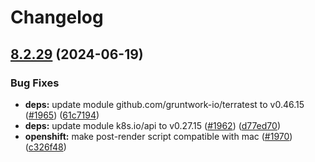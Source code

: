 # Changelog

## [8.2.29](https://github.com/camunda/camunda-platform-helm/compare/camunda-platform-8.2-v8.2.28...camunda-platform-8.2-v8.2.29) (2024-06-19)


### Bug Fixes

* **deps:** update module github.com/gruntwork-io/terratest to v0.46.15 ([#1965](https://github.com/camunda/camunda-platform-helm/issues/1965)) ([61c7194](https://github.com/camunda/camunda-platform-helm/commit/61c71944417d0ef9c7e9ac9e1293188ba8bbc145))
* **deps:** update module k8s.io/api to v0.27.15 ([#1962](https://github.com/camunda/camunda-platform-helm/issues/1962)) ([d77ed70](https://github.com/camunda/camunda-platform-helm/commit/d77ed7071abacc3e2f18764f835184d88bc42237))
* **openshift:** make post-render script compatible with mac ([#1970](https://github.com/camunda/camunda-platform-helm/issues/1970)) ([c326f48](https://github.com/camunda/camunda-platform-helm/commit/c326f4892f3728fd3e9f8bfe72db9beb219f6b5e))
